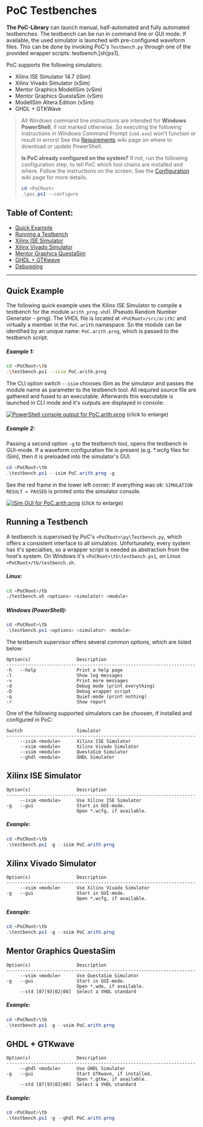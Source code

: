 # PoC Testbenches

**The PoC-Library** can launch manual, half-automated and fully automated
testbenches. The testbench can be run in command line or GUI mode. If available,
the used simulator is launched with pre-configured waveform files. This can be
done by invoking PoC's `Testbench.py` through one of the provided wrapper
scripts: testbench.[sh|ps1].

PoC supports the following simulators:

 -  Xilinx ISE Simulator 14.7 (iSim)
 -  Xilinx Vivado Simulator (xSim)
 -  Mentor Graphics ModellSim (vSim)
 -  Mentor Graphics QuestaSim (vSim)
 -  ModellSim Altera Edition (vSim)
 -  GHDL + GTKWave

> All Windows command line instructions are intended for **Windows PowerShell**,
> if not marked otherwise. So executing the following instructions in Windows
> Command Prompt (`cmd.exe`) won't function or result in errors! See the
> [Requirements][wiki_Requirements] wiki page on where to download or update PowerShell.
> 
> **Is PoC already configured on the system?** If not, run the following
> configuration step, to tell PoC which tool chains are installed and where.
> Follow the instructions on the screen. See the [Configuration][wiki_Configuration]
> wiki page for more details.
> ```PowerShell
> cd <PoCRoot>
> .\poc.ps1 --configure
> ```


Table of Content:
--------------------------------------------------------------------------------
 - [Quick Example](#quick-example)
 - [Running a Testbench](#running-a-testbench)
 - [Xilinx ISE Simulator](#xilinx-ise-simulator)
 - [Xilinx Vivado Simulator](#xilinx-vivado-simulator)
 - [Mentor Graphics QuestaSim](#mentor-graphics-questasim)
 - [GHDL + GTKwave](#ghdl--gtkwave)
 - [Debugging](#debugging)

--------------------------------------------------------------------------------


## Quick Example

The following quick example uses the Xilinx ISE Simulator to compile a testbench for the module
`arith_prng.vhdl` (Pseudo Random Number Generator - prng). The VHDL file is located at
`<PoCRoot>/src/arith/` and virtually a member in the `PoC.arith` namespace. So the module can be
identified by an unique name: `PoC.arith.prng`, which is passed to the testbench script.

##### Example 1:

```Bash
cd <PoCRoot>\tb
.\testbench.ps1 --isim PoC.arith.prng
```

The CLI option switch `--isim` chooses iSim as the simulator and passes the module name as parameter
to the testbench tool. All required source file are gathered and fused to an executable. Afterwards this
executable is launched in CLI mode and it's outputs are displayed in console:

[![PowerShell console output for PoC.arith.prng][arith_prng_tb]][arith_prng_tb]
(click to enlarge)

 [arith_prng_tb]: https://github.com/VLSI-EDA/PoC/wiki/images/arith_prng_tb.png

##### Example 2:

Passing a second option `-g` to the testbench tool, opens the testbench in GUI-mode. If a waveform configuration file is present (e.g. \*.wcfg files for iSim), then it is preloaded into the simulator's GUI.

```PowerShell
cd <PoCRoot>\tb
.\testbench.ps1 --isim PoC.arith.prng -g
```

See the red frame in the lower left corner: If everything was ok: `SIMULATION RESULT = PASSED` is
printed onto the simulator console.

[![iSim GUI for PoC.arith.prng][arith_prng_tb_isim]][arith_prng_tb_isim]
(click to enlarge)

 [arith_prng_tb_isim]: https://github.com/VLSI-EDA/PoC/wiki/images/arith_prng_tb_isim.png

## Running a Testbench

A testbench is supervised by PoC's `<PoCRoot>\py\Testbench.py`, which offers a consistent interface to all
simulators. Unfortunately, every system has it's specialties, so a wrapper script is needed as abstraction
from the host's system. On Windows it's `<PoCRoot>\tb\testbench.ps1`, on Linux `<PoCRoot>/tb/testbench.sh`.

##### Linux:

```Bash
cd <PoCRoot>/tb
./testbench.sh <options> <simulator> <module>
```

##### Windows (PowerShell):

```PowerShell
cd <PoCRoot>\tb
.\testbench.ps1 <options> <simulator> <module>
```

The testbench supervisor offers several common options, which are listed below:

    Option(s)                 Description
    ----------------------------------------------------------------------
    -h   --help               Print a help page
    -l                        Show log messages
    -v                        Print more messages
    -d                        Debug mode (print everything)
    -D                        Debug wrapper script
    -q                        Quiet-mode (print nothing)
    -r                        Show report

One of the following supported simulators can be choosen, if installed and configured in PoC:

    Switch                    Simulator
    ----------------------------------------------------------------------
         --isim <module>      Xilinx ISE Simulator
         --xsim <module>      Xilinx Vivado Simulator
         --vsim <module>      QuestaSim Simulator
         --ghdl <module>      GHDL Simulator


## Xilinx ISE Simulator

    Option(s)                 Description
    ----------------------------------------------------------------------
         --isim <module>      Use Xilinx ISE Simulator
    -g   --gui                Start in GUI-mode.
                              Open *.wcfg, if available.

##### Example:

```PowerShell
cd <PoCRoot>\tb
.\testbench.ps1 -g --isim PoC.arith.prng
```

## Xilinx Vivado Simulator

    Option(s)                 Description
    ----------------------------------------------------------------------
         --xsim <module>      Use Xilinx Vivado Simulator
    -g   --gui                Start in GUI-mode.
                              Open *.wcfg, if available.


##### Example:

```PowerShell
cd <PoCRoot>\tb
.\testbench.ps1 -g --xsim PoC.arith.prng
```

## Mentor Graphics QuestaSim

    Option(s)                 Description
    ----------------------------------------------------------------------
         --vsim <module>      Use QuestaSim Simulator
    -g   --gui                Start in GUI-mode.
                              Open *.wdo, if available.
         --std [87|93|02|08]  Select a VHDL standard


##### Example:

```PowerShell
cd <PoCRoot>\tb
.\testbench.ps1 -g --vsim PoC.arith.prng
```

## GHDL + GTKwave

    Option(s)                 Description
    ----------------------------------------------------------------------
         --ghdl <module>      Use GHDL Simulator
    -g   --gui                Start GTKwave, if installed.
                              Open *.gtkw, if available.
         --std [87|93|02|08]  Select a VHDL standard

##### Example:

```PowerShell
cd <PoCRoot>\tb
.\testbench.ps1 -g --ghdl PoC.arith.prng
```

 [wiki_Requirements]:	https://github.com/VLSI-EDA/PoC/wiki/Requirements
 [wiki_Configuration]:	https://github.com/VLSI-EDA/PoC/wiki/Configuration

